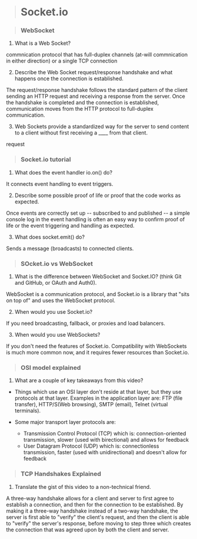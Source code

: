 > # Socket.io

> ### WebSocket

1. What is a Web Socket?

commnication protocol that has full-duplex channels (at-will commnication in either direction) or a single TCP connection

2. Describe the Web Socket request/response handshake and what happens once the connection is established.

The request/response handshake follows the standard pattern of the client sending an HTTP request and receiving a response from the server. Once the handshake is completed and the connection is established, communication moves from the HTTP protocol to full-duplex communication.

3. Web Sockets provide a standardized way for the server to send content to a client without first receiving a ____ from that client.

request

> ### Socket.io tutorial

1. What does the event handler io.on() do?

It connects event handling to event triggers.

2. Describe some possible proof of life or proof that the code works as expected.

Once events are correctly set up -- subscribed to and published -- a simple console log in the event handling is often an easy way to confirm proof of life or the event triggering and handling as expected.

3. What does socket.emit() do?

Sends a message (broadcasts) to connected clients.

> ### SOcket.io vs WebSocket

1. What is the difference between WebSocket and Socket.IO? (think Git and GitHub, or OAuth and Auth0).

WebSocket is a communication protocol, and Socket.io is a library that "sits on top of" and uses the WebSocket protocol.

2. When would you use Socket.io?

If you need broadcasting, fallback, or proxies and load balancers.

3. When would you use WebSockets?

If you don't need the features of Socket.io. Compatibility with WebSockets is much more common now, and it requires fewer resources than Socket.io.

> ### OSI model explained

1. What are a couple of key takeaways from this video?

- Things which use an OSI layer don't reside at that layer, but they use protocols at that layer. Examples in the application layer are: FTP (file transfer), HTTP/S(Web browsing), SMTP (email), Telnet (virtual terminals).

- Some major transport layer protocols are:

  - Transmission Control Protocol (TCP) which is: connection-oriented transmission, slower (used with birectional) and allows for feedback
  - User Datagram Protocol (UDP) which is: connectionless transmission, faster (used with unidirectional) and doesn't allow for feedback

> ### TCP Handshakes Explained

1. Translate the gist of this video to a non-technical friend.

A three-way handshake allows for a client and server to first agree to establish a connection, and then for the connection to be established. By making it a three-way handshake instead of a two-way handshake, the server is first able to "verify" the client's request, and then the client is able to "verify" the server's response, before moving to step three which creates the connection that was agreed upon by both the client and server.
